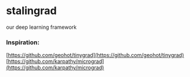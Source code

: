 # stalingrad
our deep learning framework


###  Inspiration:
[https://github.com/geohot/tinygrad](https://github.com/geohot/tinygrad)
[https://github.com/karpathy/micrograd](https://github.com/karpathy/micrograd)
